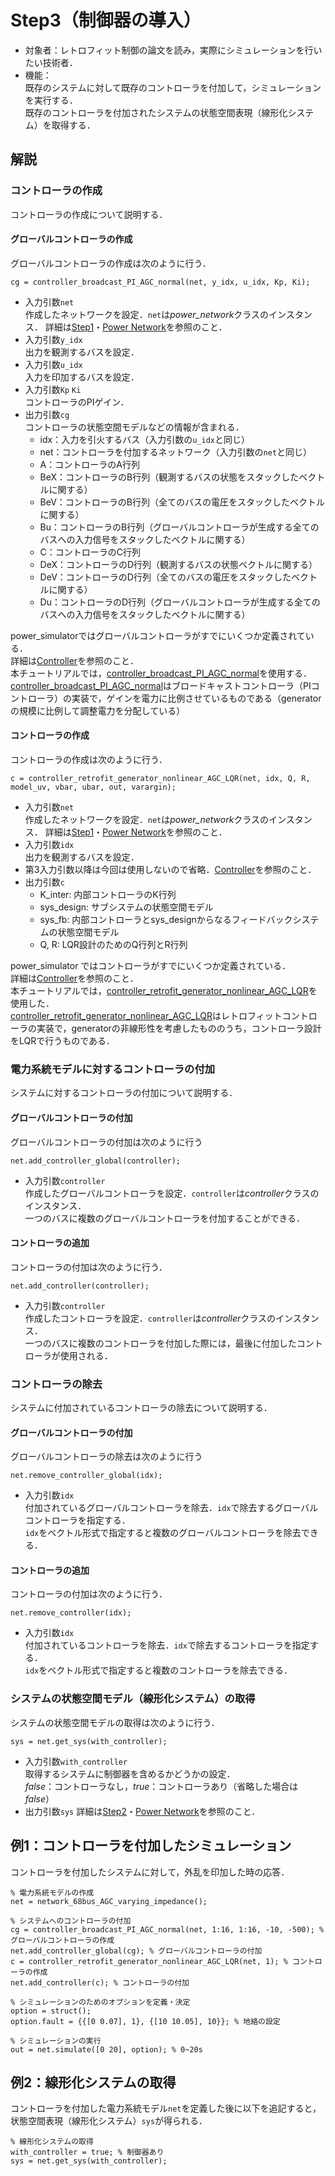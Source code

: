 # Step3（制御器の導入）

- 対象者：レトロフィット制御の論文を読み，実際にシミュレーションを行いたい技術者．
- 機能：  
    既存のシステムに対して既存のコントローラを付加して，シミュレーションを実行する．  
    既存のコントローラを付加されたシステムの状態空間表現（線形化システム）を取得する．


## 解説
### コントローラの作成

コントローラの作成について説明する．  


#### グローバルコントローラの作成

グローバルコントローラの作成は次のように行う．
```
cg = controller_broadcast_PI_AGC_normal(net, y_idx, u_idx, Kp, Ki);
```
- 入力引数`net`  
    作成したネットワークを設定．`net`は*power_network*クラスのインスタンス．
    詳細は[Step1](/Tutorials/step1/)・[Power Network](/Docs/power_network/)を参照のこと．
- 入力引数`y_idx`  
    出力を観測するバスを設定．
- 入力引数`u_idx`  
    入力を印加するバスを設定．
- 入力引数`Kp` `Ki`  
    コントローラのPIゲイン．
- 出力引数`cg`  
    コントローラの状態空間モデルなどの情報が含まれる．
    - idx：入力を引火するバス（入力引数の`u_idx`と同じ）
    - net：コントローラを付加するネットワーク（入力引数の`net`と同じ）
    - A：コントローラのA行列
    - BeX：コントローラのB行列（観測するバスの状態をスタックしたベクトルに関する）
    - BeV：コントローラのB行列（全てのバスの電圧をスタックしたベクトルに関する）
    - Bu：コントローラのB行列（グローバルコントローラが生成する全てのバスへの入力信号をスタックしたベクトルに関する）
    - C：コントローラのC行列
    - DeX：コントローラのD行列（観測するバスの状態ベクトルに関する）
    - DeV：コントローラのD行列（全てのバスの電圧をスタックしたベクトルに関する）
    - Du：コントローラのD行列（グローバルコントローラが生成する全てのバスへの入力信号をスタックしたベクトルに関する）

power_simulatorではグローバルコントローラがすでにいくつか定義されている．  
詳細は[Controller](/Docs/controller/)を参照のこと．  
本チュートリアルでは，[controller_broadcast_PI_AGC_normal](/Docs/controller/#controller_broadcast_pi_agc_normal)を使用する．  
[controller_broadcast_PI_AGC_normal](/Docs/controller/#controller_broadcast_pi_agc_normal)はブロードキャストコントローラ（PIコントローラ）の実装で，ゲインを電力に比例させているものである（generatorの規模に比例して調整電力を分配している）

#### コントローラの作成

コントローラの作成は次のように行う．
```
c = controller_retrofit_generator_nonlinear_AGC_LQR(net, idx, Q, R, model_uv, vbar, ubar, out, varargin);
```
- 入力引数`net`  
    作成したネットワークを設定．`net`は*power_network*クラスのインスタンス．
    詳細は[Step1](/Tutorials/step1/)・[Power Network](/Docs/power_network/)を参照のこと．
- 入力引数`idx`  
    出力を観測するバスを設定．
- 第3入力引数以降は今回は使用しないので省略．[Controller](/Docs/controller/)を参照のこと．
- 出力引数`c`  
    - K_inter: 内部コントローラのK行列
    - sys_design: サブシステムの状態空間モデル
    - sys_fb: 内部コントローラとsys_designからなるフィードバックシステムの状態空間モデル
    - Q, R: LQR設計のためのQ行列とR行列

power_simulator ではコントローラがすでにいくつか定義されている．  
詳細は[Controller](/Docs/controller/)を参照のこと．  
本チュートリアルでは，[controller_retrofit_generator_nonlinear_AGC_LQR](/Docs/controller/#controller_retrofit_generator_nonlinear_agc_lqr)を使用した．  
[controller_retrofit_generator_nonlinear_AGC_LQR](/Docs/controller/#controller_retrofit_generator_nonlinear_agc_lqr)はレトロフィットコントローラの実装で，generatorの非線形性を考慮したもののうち，コントローラ設計をLQRで行うものである．


### 電力系統モデルに対するコントローラの付加

システムに対するコントローラの付加について説明する．

#### グローバルコントローラの付加

グローバルコントローラの付加は次のように行う
```
net.add_controller_global(controller);
```
- 入力引数`controller`  
    作成したグローバルコントローラを設定．`controller`は*controller*クラスのインスタンス．  
    一つのバスに複数のグローバルコントローラを付加することができる．

#### コントローラの追加

コントローラの付加は次のように行う．
```
net.add_controller(controller);
```
- 入力引数`controller`  
    作成したコントローラを設定．`controller`は*controller*クラスのインスタンス．  
    一つのバスに複数のコントローラを付加した際には，最後に付加したコントローラが使用される．

### コントローラの除去

システムに付加されているコントローラの除去について説明する．

#### グローバルコントローラの付加

グローバルコントローラの除去は次のように行う
```
net.remove_controller_global(idx);
```
- 入力引数`idx`  
    付加されているグローバルコントローラを除去．`idx`で除去するグローバルコントローラを指定する．  
    `idx`をベクトル形式で指定すると複数のグローバルコントローラを除去できる．

#### コントローラの追加

コントローラの付加は次のように行う．
```
net.remove_controller(idx);
```
- 入力引数`idx`  
    付加されているコントローラを除去．`idx`で除去するコントローラを指定する．  
    `idx`をベクトル形式で指定すると複数のコントローラを除去できる．


### システムの状態空間モデル（線形化システム）の取得

システムの状態空間モデルの取得は次のように行う．
```
sys = net.get_sys(with_controller);
```
- 入力引数`with_controller`  
    取得するシステムに制御器を含めるかどうかの設定．  
    *false*：コントローラなし，*true*：コントローラあり（省略した場合は*false*）
- 出力引数`sys`
    詳細は[Step2](/Tutorials/step2/)・[Power Network](/Docs/power_network/)を参照のこと．


## 例1：コントローラを付加したシミュレーション

コントローラを付加したシステムに対して，外乱を印加した時の応答．
```
% 電力系統モデルの作成
net = network_68bus_AGC_varying_impedance();

% システムへのコントローラの付加
cg = controller_broadcast_PI_AGC_normal(net, 1:16, 1:16, -10, -500); % グローバルコントローラの作成
net.add_controller_global(cg); % グローバルコントローラの付加
c = controller_retrofit_generator_nonlinear_AGC_LQR(net, 1); % コントローラの作成
net.add_controller(c); % コントローラの付加

% シミュレーションのためのオプションを定義・決定
option = struct();
option.fault = {{[0 0.07], 1}, {[10 10.05], 10}}; % 地絡の設定

% シミュレーションの実行
out = net.simulate([0 20], option); % 0~20s
```

## 例2：線形化システムの取得

コントローラを付加した電力系統モデル`net`を定義した後に以下を追記すると，状態空間表現（線形化システム）`sys`が得られる．
```
% 線形化システムの取得
with_controller = true; % 制御器あり
sys = net.get_sys(with_controller);
```
